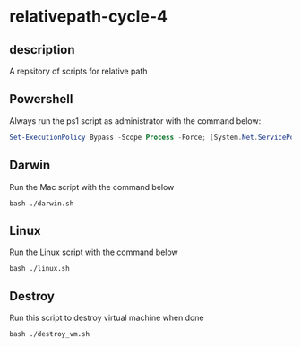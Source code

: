 # relativepath-cycle-4

## description
A repsitory of scripts for relative path

## Powershell
Always run the ps1 script as administrator with the command below:

```powershell
Set-ExecutionPolicy Bypass -Scope Process -Force; [System.Net.ServicePointManager]::SecurityProtocol = [System.Net.ServicePointManager]::SecurityProtocol -bor 3072; ./powershell.ps1
```

## Darwin
Run the Mac script with the command below

```shell
bash ./darwin.sh
```

## Linux
Run the Linux script with the command below

```shell
bash ./linux.sh
```

## Destroy
Run this script to destroy virtual machine when done

```shell
bash ./destroy_vm.sh
```
